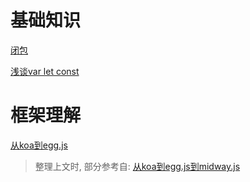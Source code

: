 # 基础知识
[闭包](./closure.md)

[浅谈var let const](./var_let_const.md)

# 框架理解
[从koa到egg.js](https://github.com/zzsen/dayDayUp/tree/master/node/egg)
> 整理上文时, 部分参考自: [从koa到egg.js到midway.js](https://run-dream.github.io/node.js/2021/07/23/%E4%BB%8EKOA%E5%88%B0Egg.js%E5%88%B0Midway.js/)
